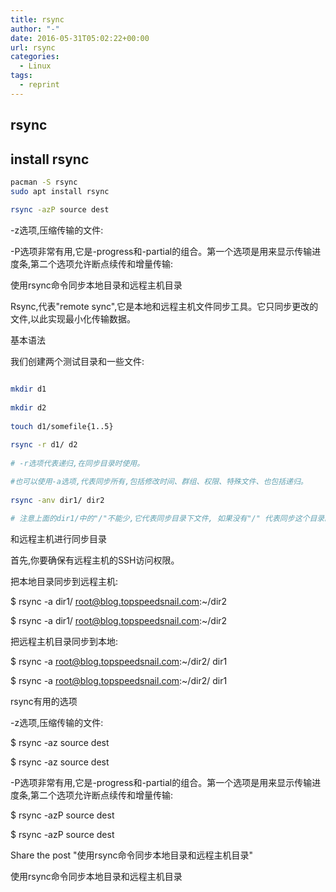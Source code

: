 ```yaml
---
title: rsync
author: "-"
date: 2016-05-31T05:02:22+00:00
url: rsync
categories:
  - Linux
tags:
  - reprint
---
```

## rsync

## install rsync

```bash
pacman -S rsync
sudo apt install rsync
```

```bash
rsync -azP source dest
```

-z选项,压缩传输的文件:
  
-P选项非常有用,它是-progress和-partial的组合。第一个选项是用来显示传输进度条,第二个选项允许断点续传和增量传输:

使用rsync命令同步本地目录和远程主机目录
  
Rsync,代表"remote sync",它是本地和远程主机文件同步工具。它只同步更改的文件,以此实现最小化传输数据。

基本语法

我们创建两个测试目录和一些文件:

```bash
  
mkdir d1
  
mkdir d2
  
touch d1/somefile{1..5}

rsync -r d1/ d2
  
# -r选项代表递归,在同步目录时使用。
  
#也可以使用-a选项,代表同步所有,包括修改时间、群组、权限、特殊文件、也包括递归。
  
rsync -anv dir1/ dir2

# 注意上面的dir1/中的"/"不能少,它代表同步目录下文件, 如果没有"/" 代表同步这个目录。

```

和远程主机进行同步目录

首先,你要确保有远程主机的SSH访问权限。

把本地目录同步到远程主机:

$ rsync -a dir1/ root@blog.topspeedsnail.com:~/dir2
  
$ rsync -a dir1/ root@blog.topspeedsnail.com:~/dir2
  
把远程主机目录同步到本地:

$ rsync -a root@blog.topspeedsnail.com:~/dir2/ dir1
  
$ rsync -a root@blog.topspeedsnail.com:~/dir2/ dir1
  
rsync有用的选项

-z选项,压缩传输的文件:

$ rsync -az source dest
  
$ rsync -az source dest
  
-P选项非常有用,它是-progress和-partial的组合。第一个选项是用来显示传输进度条,第二个选项允许断点续传和增量传输:

$ rsync -azP source dest
  
$ rsync -azP source dest
  
Share the post "使用rsync命令同步本地目录和远程主机目录"

使用rsync命令同步本地目录和远程主机目录
  